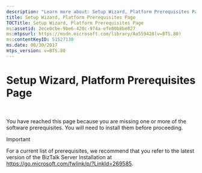 ```yaml
---
description: "Learn more about: Setup Wizard, Platform Prerequisites Page"
title: Setup Wizard, Platform Prerequisites Page
TOCTitle: Setup Wizard, Platform Prerequisites Page
ms:assetid: 2ece0cbe-9be6-420c-974a-efe00b8be827
ms:mtpsurl: https://msdn.microsoft.com/library/Aa559428(v=BTS.80)
ms:contentKeyID: 51527138
ms.date: 08/30/2017
mtps_version: v=BTS.80
---
```


# Setup Wizard, Platform Prerequisites Page

 


You have reached this page because you are missing one or more of the software prerequisites. You will need to install them before proceeding.


> [!IMPORTANT]
> <P>For a current list of prerequisites, we recommend that you refer to the latest version of the BizTalk Server Installation at <A href="https://go.microsoft.com/fwlink/p/?linkid=269585">https://go.microsoft.com/fwlink/p/?LinkId=269585</A>.</P>
